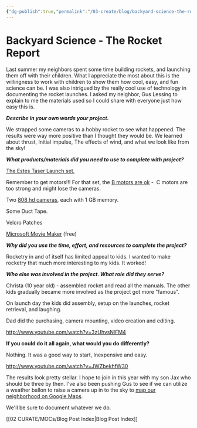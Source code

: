 ```yaml
---
{"dg-publish":true,"permalink":"/03-create/blog/backyard-science-the-rocket-report/","title":"Backyard Science - The Rocket Report","tags":["education","science","stem"]}
---
```


# Backyard Science - The Rocket Report

Last summer my neighbors spent some time building rockets, and launching them off with their children. What I appreciate the most about this is the willingness to work with children to show them how cool, easy, and fun science can be. I was also intrigued by the really cool use of technology in documenting the rocket launches. I asked my neighbor, Gus Lessing to explain to me the materials used so I could share with everyone just how easy this is.

**_Describe in your own words your project._**

We strapped some cameras to a hobby rocket to see what happened. The results were way more positive than I thought they would be. We learned about thrust, Initial impulse, The effects of wind, and what we look like from the sky!

**_What products/materials did you need to use to complete with project?_**

[The Estes Taser Launch set.](http://www.amazon.com/Estes-1491-Taser-Launch-Set/dp/B002VLUI9E/ref=sr_1_2?ie=UTF8&qid=1350507781&sr=8-2&keywords=estes+rocket+launch+set)

Remember to get motors!!! For that set, the [B motors are ok]( http://www.amazon.com/Estes-B4-4-Rocket-Engine/dp/B000QUXP3S/ref=pd_sim_t_5) -  C motors are too strong and might lose the cameras.

Two [808 hd cameras](http://www.amazon.com/808-Car-Chain-Camera-Recorder/dp/B00849KQD0/ref=pd_sbs_op_2), each with 1 GB memory.

Some Duct Tape.

Velcro Patches

[Microsoft Movie Maker](http://windows.microsoft.com/is-IS/windows-live/movie-maker-get-started) (free)

**_Why did you use the time, effort, and resources to complete the project?_** 

Rocketry in and of itself has limited appeal to kids. I wanted to make rocketry that much more interesting to my kids. It worked!

**_Who else was involved in the project. What role did they serve?_** 

Christa (10 year old) - assembled rocket and read all the manuals. The other kids gradually became more involved as the project got more "famous".

On launch day the kids did assembly, setup on the launches, rocket retrieval, and laughing.

Dad did the purchasing, camera mounting, video creation and editing.

http://www.youtube.com/watch?v=3zUhvsNlFM4

**__If you could do it all again, what would you do differently?__**

Nothing. It was a good way to start, Inexpensive and easy.

http://www.youtube.com/watch?v=JWZbekhfW30

The results look pretty stellar. I hope to join in this year with my son Jax who should be three by then. I've also been pushing Gus to see if we can utilize a weather ballon to raise a camera up in to the sky to [map our neighborhood on Google Maps](http://lifehacker.com/5911096/how-to-balloon-map-your-neighborhood-google-maps-style).

We'll be sure to document whatever we do.

[[02 CURATE/MOCs/Blog Post Index\|Blog Post Index]]
